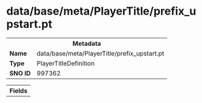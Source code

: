 <h1>data/base/meta/PlayerTitle/prefix_upstart.pt</h1><table><tr><th colspan="100%">Metadata</th></tr><tr><td><b>Name</b></td><td>data/base/meta/PlayerTitle/prefix_upstart.pt</td></tr><tr><td><b>Type</b></td><td>PlayerTitleDefinition</td></tr><tr><td><b>SNO ID</b></td><td>997362</td></tr></table>

<table><tr><th colspan="100%">Fields</th></tr></table>


